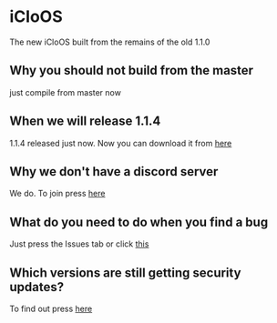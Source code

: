 # iCloOS
The new iCloOS built from the remains of the old 1.1.0
## Why you should not build from the master
just compile from master now
## When we will release 1.1.4
1.1.4 released just now. Now you can download it from [here](https://github.com/iCloExecutable/iCloOS/releases/download/114pb/iClosOS.exe)
## Why we don't have a discord server
We do. To join press [here](https://discord.gg/nHagDfWtQc)
## What do you need to do when you find a bug
Just press the Issues tab or click [this](https://github.com/iCloExecutable/icloos-master/issues)
## Which versions are still getting security updates?
To find out press [here](SECURITY.md)
